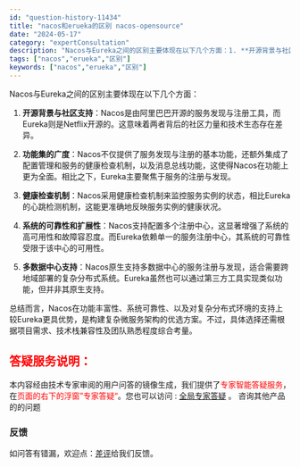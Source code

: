 ```yaml
---
id: "question-history-11434"
title: "nacos和erueka的区别 nacos-opensource"
date: "2024-05-17"
category: "expertConsultation"
description: "Nacos与Eureka之间的区别主要体现在以下几个方面：1. **开源背景与社区支持**：Nacos是由阿里巴巴开源的服务发现与注册工具，而Eureka则是Netflix开源的。这意味着两者背后的社区力量和技术生态存在差异。2. **功能集的广度**：Nacos不仅提供了服务发现与注册的基本功能，"
tags: ["nacos","erueka","区别"]
keywords: ["nacos","erueka","区别"]
---
```


Nacos与Eureka之间的区别主要体现在以下几个方面：

1. **开源背景与社区支持**：Nacos是由阿里巴巴开源的服务发现与注册工具，而Eureka则是Netflix开源的。这意味着两者背后的社区力量和技术生态存在差异。

2. **功能集的广度**：Nacos不仅提供了服务发现与注册的基本功能，还额外集成了配置管理和服务的健康检查机制，以及消息总线功能，这使得Nacos在功能上更为全面。相比之下，Eureka主要聚焦于服务的注册与发现。

3. **健康检查机制**：Nacos采用健康检查机制来监控服务实例的状态，相比Eureka的心跳检测机制，这能更准确地反映服务实例的健康状况。

4. **系统的可靠性和扩展性**：Nacos支持配置多个注册中心，这显著增强了系统的高可用性和故障容忍度。而Eureka依赖单一的服务注册中心，其系统的可靠性受限于该中心的可用性。

5. **多数据中心支持**：Nacos原生支持多数据中心的服务注册与发现，适合需要跨地域部署的复杂分布式系统。Eureka虽然也可以通过第三方工具实现类似功能，但并非其原生支持。

总结而言，Nacos在功能丰富性、系统可靠性、以及对复杂分布式环境的支持上较Eureka更具优势，是构建复杂微服务架构的优选方案。不过，具体选择还需根据项目需求、技术栈兼容性及团队熟悉程度综合考量。
## <font color="#FF0000">答疑服务说明：</font> 

本内容经由技术专家审阅的用户问答的镜像生成，我们提供了<font color="#FF0000">专家智能答疑服务</font>，在<font color="#FF0000">页面的右下的浮窗”专家答疑“</font>。您也可以访问 : [全局专家答疑](https://opensource.alibaba.com/chatBot) 。 咨询其他产品的的问题

### 反馈
如问答有错漏，欢迎点：[差评](https://ai.nacos.io/user/feedbackByEnhancerGradePOJOID?enhancerGradePOJOId=13755)给我们反馈。
